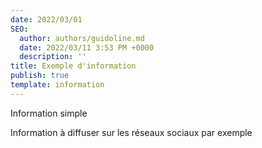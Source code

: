 ```yaml
---
date: 2022/03/01
SEO:
  author: authors/guidoline.md
  date: 2022/03/11 3:53 PM +0000
  description: ''
title: Exemple d'information
publish: true
template: information
---
```

Information simple

Information à diffuser sur les réseaux sociaux par exemple

